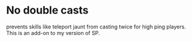 # No double casts

prevents skills like teleport jaunt from casting twice for high ping players. This is an add-on to my version of SP.
